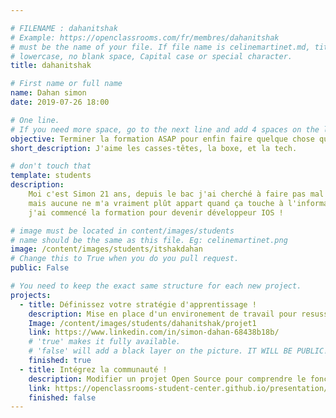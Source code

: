 ```yaml
---

# FILENAME : dahanitshak
# Example: https://openclassrooms.com/fr/membres/dahanitshak
# must be the name of your file. If file name is celinemartinet.md, title is celinemartinet.
# lowercase, no blank space, Capital case or special character.
title: dahanitshak

# First name or full name
name: Dahan simon
date: 2019-07-26 18:00

# One line.
# If you need more space, go to the next line and add 4 spaces on the left, as in 'description'.
objective: Terminer la formation ASAP pour enfin faire quelque chose que j'aime.
short_description: J'aime les casses-têtes, la boxe, et la tech.

# don't touch that
template: students
description:
    Moi c'est Simon 21 ans, depuis le bac j'ai cherché à faire pas mal de choses, 
    mais aucune ne m'a vraiment plût appart quand ça touche à l'informatique, du coup
    j'ai commencé la formation pour devenir développeur IOS !

# image must be located in content/images/students
# name should be the same as this file. Eg: celinemartinet.png
image: /content/images/students/itshakdahan
# Change this to True when you do you pull request.
public: False

# You need to keep the exact same structure for each new project.
projects:
  - title: Définissez votre stratégie d'apprentissage !
    description: Mise en place d'un environement de travail pour resussir la formation le mieux possible et un lien vers mon LinkedIn.
    Image: /content/images/students/dahanitshak/projet1
    link: https://www.linkedin.com/in/simon-dahan-68438b18b/
    # 'true' makes it fully available.
    # 'false' will add a black layer on the picture. IT WILL BE PUBLIC!
    finished: true
  - title: Intégrez la communauté !
    description: Modifier un projet Open Source pour comprendre le fonctionnement de Git, de Github et des pull requests. 
    link: https://openclassrooms-student-center.github.io/presentation/students/dahanitshak.html
    finished: false
---
```


